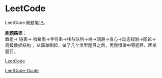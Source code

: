 # LeetCode 

LeetCode 刷题笔记。

**刷题路径**：  
数组-> 链表-> 哈希表->字符串->栈与队列->树->回溯->贪心->动态规划->图论->高级数据结构； 
从简单刷起，做了几个类型题目之后，再慢慢做中等题目、困难题目。


[LeetCode](https://leetcode-cn.com/problemset/all/)

[LeetCode-Guide](https://github.com/youngyangyang04/leetcode-master)
